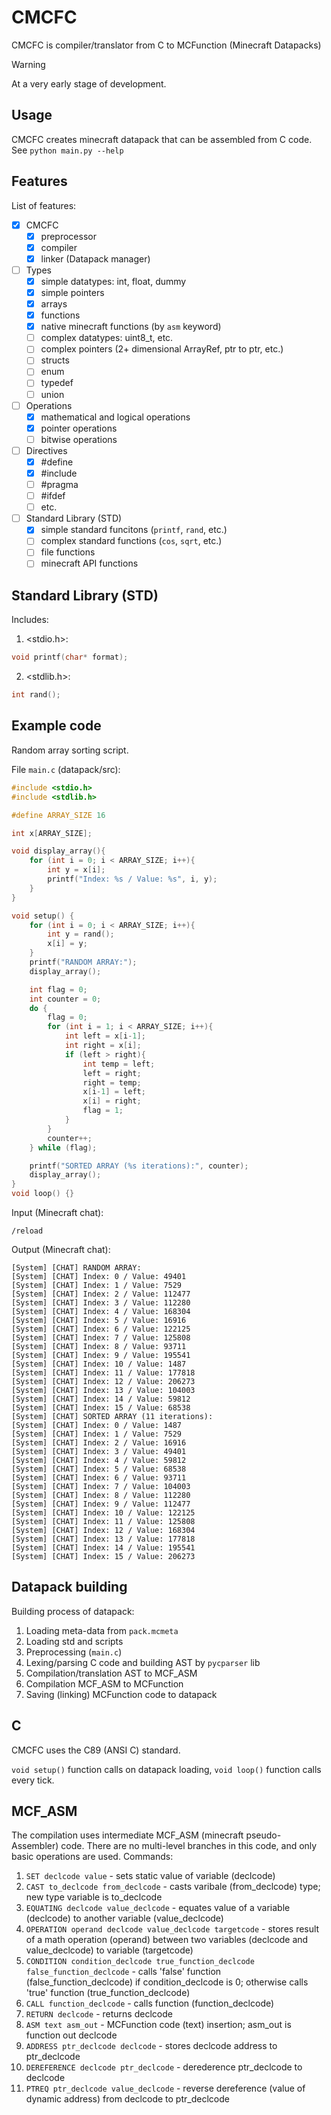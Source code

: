 # CMCFC
CMCFC is compiler/translator from C to MCFunction (Minecraft Datapacks)
> [!WARNING]
> At a very early stage of development.

## Usage
CMCFC creates minecraft datapack that can be assembled from C code.
See `python main.py --help`

## Features
List of features:
- [x] CMCFC
  - [x] preprocessor
  - [x] compiler
  - [x] linker (Datapack manager)
- [ ] Types
  - [x] simple datatypes: int, float, dummy
  - [x] simple pointers
  - [x] arrays
  - [x] functions
  - [x] native minecraft functions (by `asm` keyword)
  - [ ] complex datatypes: uint8_t, etc.
  - [ ] complex pointers (2+ dimensional ArrayRef, ptr to ptr, etc.)
  - [ ] structs
  - [ ] enum
  - [ ] typedef
  - [ ] union
- [ ] Operations
  - [x] mathematical and logical operations
  - [x] pointer operations
  - [ ] bitwise operations
- [ ] Directives
  - [x] #define
  - [x] #include
  - [ ] #pragma
  - [ ] #ifdef
  - [ ] etc.
- [ ] Standard Library (STD)
  - [x] simple standard funcitons (`printf`, `rand`, etc.)
  - [ ] complex standard functions (`cos`, `sqrt`, etc.)
  - [ ] file functions
  - [ ] minecraft API functions

## Standard Library (STD)
Includes:
1. <stdio.h>:
```c
void printf(char* format);
```
2. <stdlib.h>:
```c
int rand();
```

## Example code
Random array sorting script.

File `main.c` (datapack/src):
```c
#include <stdio.h>
#include <stdlib.h>

#define ARRAY_SIZE 16

int x[ARRAY_SIZE];

void display_array(){
    for (int i = 0; i < ARRAY_SIZE; i++){
        int y = x[i];
        printf("Index: %s / Value: %s", i, y);
    }
}

void setup() {
    for (int i = 0; i < ARRAY_SIZE; i++){
        int y = rand();
        x[i] = y;
    }
    printf("RANDOM ARRAY:");
    display_array();

    int flag = 0;
    int counter = 0;
    do {
        flag = 0;
        for (int i = 1; i < ARRAY_SIZE; i++){
            int left = x[i-1];
            int right = x[i];
            if (left > right){
                int temp = left;
                left = right;
                right = temp;
                x[i-1] = left;
                x[i] = right;
                flag = 1;
            }
        }
        counter++;
    } while (flag);

    printf("SORTED ARRAY (%s iterations):", counter);
    display_array();
}
void loop() {}
```
Input (Minecraft chat):
```mcfunction
/reload
```
Output (Minecraft chat):
```text
[System] [CHAT] RANDOM ARRAY:
[System] [CHAT] Index: 0 / Value: 49401
[System] [CHAT] Index: 1 / Value: 7529
[System] [CHAT] Index: 2 / Value: 112477
[System] [CHAT] Index: 3 / Value: 112280
[System] [CHAT] Index: 4 / Value: 168304
[System] [CHAT] Index: 5 / Value: 16916
[System] [CHAT] Index: 6 / Value: 122125
[System] [CHAT] Index: 7 / Value: 125808
[System] [CHAT] Index: 8 / Value: 93711
[System] [CHAT] Index: 9 / Value: 195541
[System] [CHAT] Index: 10 / Value: 1487
[System] [CHAT] Index: 11 / Value: 177818
[System] [CHAT] Index: 12 / Value: 206273
[System] [CHAT] Index: 13 / Value: 104003
[System] [CHAT] Index: 14 / Value: 59812
[System] [CHAT] Index: 15 / Value: 68538
[System] [CHAT] SORTED ARRAY (11 iterations):
[System] [CHAT] Index: 0 / Value: 1487
[System] [CHAT] Index: 1 / Value: 7529
[System] [CHAT] Index: 2 / Value: 16916
[System] [CHAT] Index: 3 / Value: 49401
[System] [CHAT] Index: 4 / Value: 59812
[System] [CHAT] Index: 5 / Value: 68538
[System] [CHAT] Index: 6 / Value: 93711
[System] [CHAT] Index: 7 / Value: 104003
[System] [CHAT] Index: 8 / Value: 112280
[System] [CHAT] Index: 9 / Value: 112477
[System] [CHAT] Index: 10 / Value: 122125
[System] [CHAT] Index: 11 / Value: 125808
[System] [CHAT] Index: 12 / Value: 168304
[System] [CHAT] Index: 13 / Value: 177818
[System] [CHAT] Index: 14 / Value: 195541
[System] [CHAT] Index: 15 / Value: 206273
```

## Datapack building
Building process of datapack:
1. Loading meta-data from `pack.mcmeta`
2. Loading std and scripts
3. Preprocessing (`main.c`)
4. Lexing/parsing C code and building AST by `pycparser` lib
5. Compilation/translation AST to MCF_ASM
6. Compilation MCF_ASM to MCFunction
7. Saving (linking) MCFunction code to datapack

## C
CMCFC uses the C89 (ANSI C) standard.

`void setup()` function calls on datapack loading, `void loop()` function calls every tick.

## MCF_ASM
The compilation uses intermediate MCF_ASM (minecraft pseudo-Assembler) code. There are no multi-level branches in this code, and only basic operations are used.
Commands:
1. `SET declcode value` - sets static value of variable (declcode)
2. `CAST to_declcode from_declcode` - casts varibale (from_declcode) type; new type variable is to_declcode
3. `EQUATING declcode value_declcode` - equates value of a variable (declcode) to another variable (value_declcode)
4. `OPERATION operand declcode value_declcode targetcode` - stores result of a math operation (operand) between two variables (declcode and value_declcode) to variable (targetcode)
5. `CONDITION condition_declcode true_function_declcode false_function_declcode` -  calls 'false' function (false_function_declcode) if condition_declcode is 0; otherwise calls 'true' function (true_function_declcode)
6. `CALL function_declcode` - calls function (function_declcode)
7. `RETURN declcode` - returns declcode
8. `ASM text asm_out` - MCFunction code (text) insertion; asm_out is function out declcode
9. `ADDRESS ptr_declcode declcode` - stores declcode address to ptr_declcode
10. `DEREFERENCE declcode ptr_declcode` - derederence ptr_declcode to declcode
11. `PTREQ ptr_declcode value_declcode` - reverse dereference (value of dynamic address) from declcode to ptr_declcode
